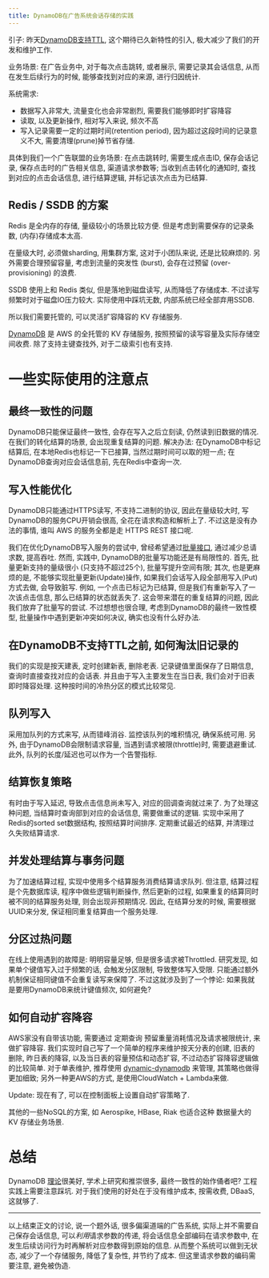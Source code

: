```yaml
---
title: DynamoDB在广告系统会话存储的实践
---
```


引子: 昨天[DynamoDB支持TTL](https://aws.amazon.com/cn/blogs/aws/new-manage-dynamodb-items-using-time-to-live-ttl/), 这个期待已久新特性的引入, 极大减少了我们的开发和维护工作.

业务场景:
在广告业务中, 对于每次点击跳转, 或者展示, 需要记录其会话信息, 从而在发生后续行为的时候, 能够查找到对应的来源, 进行归因统计.

系统需求:

- 数据写入非常大, 流量变化也会非常剧烈, 需要我们能够即时扩容降容
- 读取, 以及更新操作, 相对写入来说, 频次不高
- 写入记录需要一定的过期时间(retention period), 因为超过这段时间的记录意义不大, 需要清理(prune)掉节省存储.

具体到我们一个广告联盟的业务场景:
在点击跳转时, 需要生成点击ID, 保存会话记录, 保存点击时的广告相关信息, 渠道请求参数等;
当收到点击转化的通知时, 查找到对应的点击会话信息, 进行结算逻辑, 并标记该次点击为已结算.

## Redis / SSDB 的方案

Redis 是全内存的存储, 量级较小的场景比较方便. 但是考虑到需要保存的记录条数, (内存)存储成本太高.

在量级大时, 必须做sharding, 用集群方案, 这对于小团队来说, 还是比较麻烦的.
另外需要合理预留容量, 考虑到流量的突发性 (burst), 会存在过预留 (over-provisioning) 的浪费.

SSDB 使用上和 Redis 类似, 但是落地到磁盘读写, 从而降低了存储成本. 不过读写频繁时对于磁盘IO压力较大.
实际使用中踩坑无数, 内部系统已经全部弃用SSDB.

所以我们需要托管的, 可以灵活扩容降容的 KV 存储服务.

[DynamoDB](https://aws.amazon.com/dynamodb/) 是 AWS 的全托管的 KV 存储服务, 按照预留的读写容量及实际存储空间收费.
除了支持主键查找外, 对于二级索引也有支持.

# 一些实际使用的注意点

## 最终一致性的问题

DynamoDB只能保证最终一致性, 会存在写入之后立刻读, 仍然读到旧数据的情况.
在我们的转化结算的场景, 会出现重复结算的问题.
解决办法: 在DynamoDB中标记结算后, 在本地Redis也标记一下已接算, 当然过期时间可以取的短一点; 在DynamoDB查询对应会话信息前, 先在Redis中查询一次.

## 写入性能优化

DynamoDB只能通过HTTPS读写, 不支持二进制的协议, 因此在量级较大时, 写DynamoDB的服务CPU开销会很高, 全花在请求构造和解析上了.
不过这是没有办法的事情, 谁叫 AWS 的服务全都是走 HTTPS REST 接口呢.

我们在优化DynamoDB写入服务的尝试中, 曾经希望通过[批量接口](http://docs.aws.amazon.com/amazondynamodb/latest/APIReference/API_BatchWriteItem.html), 通过减少总请求数, 提高吞吐.
然而, 实践中, DynamoDB的批量写功能还是有局限性的.
首先, 批量更新支持的量级很小 (只支持不超过25个), 批量写提升空间有限;
其次, 也是更麻烦的是, 不能够实现批量更新(Update)操作, 如果我们会话写入段全部用写入(Put)方式去做,
会导致脏写. 例如, 一个点击已标记为已结算, 但是我们有重新写入了一次该点击信息, 那么已结算的状态就丢失了.
这会带来潜在的重复结算的问题, 因此我们放弃了批量写的尝试.
不过想想也很合理, 考虑到DynamoDB的最终一致性模型, 批量操作中遇到更新冲突如何决议, 确实也没有什么好办法.

## 在DynamoDB不支持TTL之前, 如何淘汰旧记录的

我们的实现是按天建表, 定时创建新表, 删除老表. 记录键值里面保存了日期信息, 查询时直接查找对应的会话表.
并且由于写入主要发生在当日表, 我们会对于旧表即时降容处理.
这种按时间的冷热分区的模式比较常见.

## 队列写入

采用加队列的方式来写, 从而错峰消谷. 监控该队列的堆积情况, 确保系统可用. 另外, 由于DynamoDB会限制请求容量, 当遇到请求被限(throttle)时, 需要退避重试.
此外, 队列的长度/延迟也可以作为一个告警指标.

## 结算恢复策略

有时由于写入延迟, 导致点击信息尚未写入, 对应的回调查询就过来了. 为了处理这种问题, 当结算时查询部到对应的会话信息, 需要做重试的逻辑. 实现中采用了Redis的sorted set数据结构, 按照结算时间排序. 定期重试最近的结算, 并清理过久失败结算请求.

## 并发处理结算与事务问题

为了加速结算过程, 实现中使用多个结算服务消费结算请求队列. 但注意, 结算过程是个先数据库读, 程序中做些逻辑判断操作, 然后更新的过程, 如果重复的结算同时被不同的结算服务处理, 则会出现非预期情况. 因此, 在结算分发的时候, 需要根据UUID来分发, 保证相同重复结算由一个服务处理.

## 分区过热问题

在线上使用遇到的故障是: 明明容量足够, 但是很多请求被Throttled.
研究发现, 如果单个键值写入过于频繁的话, 会触发分区限制, 导致整体写入受限.
只能通过额外机制保证相同键值不会重复读写来保障了.
不过这就涉及到了一个悖论: 如果我就是要用DynamoDB来统计键值频次, 如何避免?

## 如何自动扩容降容

AWS家没有自带该功能, 需要通过 定期查询 预留重量消耗情况及请求被限统计, 来做扩容降容. 我们实现时自己写了一个简单的程序来维护按天分表的创建, 旧表的删除, 昨日表的降容, 以及当日表的容量预估和动态扩容, 不过动态扩容降容逻辑做的比较简单. 对于单表维护, 推荐使用 [dynamic-dynamodb](https://github.com/sebdah/dynamic-dynamodb) 来管理, 其策略也做得更加细致; 另外一种更AWS的方式, 是使用CloudWatch + Lambda来做.

Update: 现在有了, 可以在控制面板上设置自动扩容策略了.


其他的一些NoSQL的方案, 如 Aerospike, HBase, Riak 也适合这种 数据量大的 KV 存储业务场景.

# 总结

DynamoDB [理论](https://www.allthingsdistributed.com/files/amazon-dynamo-sosp2007.pdf)很美好, 学术上研究和推崇很多, 最终一致性的始作俑者吧? 工程实践上需要注意踩坑. 对于我们使用的好处在于没有维护成本, 按需收费, DBaaS, 这就够了.

---

以上结束正文的讨论, 说一个题外话, 很多偏渠道端的广告系统, 实际上并不需要自己保存会话信息, 可以*利用*请求参数的传递, 将会话信息全部编码在请求参数中, 在发生后续访问行为时再解析对应参数得到原始的信息.
从而整个系统可以做到无状态, 减少了一个存储服务, 降低了复杂性, 并节约了成本. 但这里请求参数的编码需要注意, 避免被伪造.